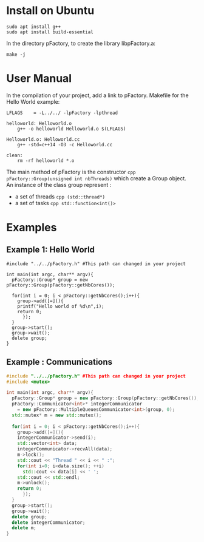 # Install on Ubuntu

```console
sudo apt install g++
sudo apt install build-essential
```

In the directory pFactory, to create the library libpFactory.a:
```console
make -j 
```

# User Manual

In the compilation of your project, add a link to pFactory.
Makefile for the Hello World example:

```make
LFLAGS    = -L../../ -lpFactory -lpthread

helloworld: Helloworld.o
	g++ -o helloworld Helloworld.o $(LFLAGS)

Helloworld.o: Helloworld.cc
	g++ -std=c++14 -O3 -c Helloworld.cc 

clean:
	rm -rf helloworld *.o
```

The main method of pFactory is the constructor ```cpp pFactory::Group(unsigned int nbThreads)``` which create a Group object.  
An instance of the class group represent :
  - a set of threads ```cpp (std::thread*) ```
  - a set of tasks ```cpp std::function<int()> ```
  

# Examples

## Example 1: Hello World

```make
#include "../../pFactory.h" #This path can changed in your project

int main(int argc, char** argv){
  pFactory::Group* group = new pFactory::Group(pFactory::getNbCores());
  
  for(int i = 0; i < pFactory::getNbCores();i++){
    group->add([=](){
	printf("Hello world of %d\n",i);
	return 0;
      });
  }
  group->start();
  group->wait();
  delete group;
}
```


## Example : Communications

```cpp
#include "../../pFactory.h" #This path can changed in your project
#include <mutex>

int main(int argc, char** argv){
  pFactory::Group* group = new pFactory::Group(pFactory::getNbCores());
  pFactory::Communicator<int>* integerCommunicator
    = new pFactory::MultipleQueuesCommunicator<int>(group, 0);
  std::mutex* m = new std::mutex();
  
  for(int i = 0; i < pFactory::getNbCores();i++){
    group->add([=](){
	integerCommunicator->send(i);
	std::vector<int> data;
	integerCommunicator->recvAll(data);
	m->lock();
	std::cout << "Thread " << i << " :";	
	for(int i=0; i<data.size(); ++i)
	  std::cout << data[i] << ' ';
	std::cout << std::endl;
	m->unlock();
	return 0;
      });
  }
  group->start();
  group->wait();
  delete group;
  delete integerCommunicator;
  delete m;
}
```